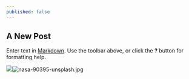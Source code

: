 ```yaml
---
published: false
---
```

## A New Post

Enter text in [Markdown](http://daringfireball.net/projects/markdown/). Use the toolbar above, or click the **?** button for formatting help.

![]({{site.baseurl}}/_posts/nasa-90395-unsplash.jpg)![nasa-90395-unsplash.jpg]({{site.baseurl}}/_posts/nasa-90395-unsplash.jpg)
